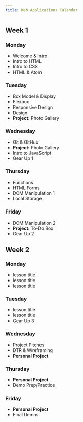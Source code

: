 ```yaml
---
title: Web Applications Calendar
---
```


<section class="week-card">
    <h2>Week 1</h2>
    <section class="day-cards">
      <article class="day-card">
        <h3>Monday</h3>
        <ul>
          <li>Welcome & Intro</li>
          <li>Intro to HTML</li>
          <li>Intro to CSS</li>
          <li>HTML & Atom</li>
        </ul>
      </article>
        <article class="day-card">
        <h3>Tuesday</h3>
        <ul>
          <li>Box Model & Display</li>
          <li>Flexbox</li>
          <li>Responsive Design</li>
          <li>Design</li>
          <li><strong>Project:</strong> Photo Gallery</li>
        </ul>
      </article>
        <article class="day-card">
        <h3>Wednesday</h3>
        <ul>
          <li>Git & GitHub</li>
          <li><strong>Project:</strong> Photo Gallery</li>
          <li>Intro to JavaScript</li>
          <li>Gear Up 1</li>
        </ul>
      </article>
        <article class="day-card">
        <h3>Thursday</h3>
        <ul>
          <li>Functions</li>
          <li>HTML Forms</li>
          <li>DOM Manipulation 1</li>
          <li>Local Storage</li>
        </ul>
      </article>
        <article class="day-card">
        <h3>Friday</h3>
        <ul>
          <li>DOM Manipulation 2</li>
          <li><strong>Project:</strong> To-Do Box</li>
          <li>Gear Up 2</li>
        </ul>
      </article>
    </section>
  </section>

  <section class="week-card">
    <h2>Week 2</h2>
      <section class="day-cards">
        <article class="day-card">
        <h3>Monday</h3>
        <ul>
          <li>lesson title</li>
          <li>lesson title</li>
          <li>lesson title</li>
        </ul>
      </article>
        <article class="day-card">
        <h3>Tuesday</h3>
        <ul>
          <li>lesson title</li>
          <li>lesson title</li>
          <li>Gear Up 3</li>
        </ul>
      </article>
        <article class="day-card">
        <h3>Wednesday</h3>
        <ul>
          <li>Project Pitches</li>
          <li>DTR & Wireframing</li>
          <li><strong>Personal Project</strong></li>
        </ul>
      </article>
        <article class="day-card">
        <h3>Thursday</h3>
        <ul>
          <li><strong>Personal Project</strong></li>
          <li>Demo Prep/Practice</li>
        </ul>
      </article>
        <article class="day-card">
        <h3>Friday</h3>
        <ul>
          <li><strong>Personal Project</strong></li>
          <li>Final Demos</li>
        </ul>
      </article>
    </section>
  </section>
